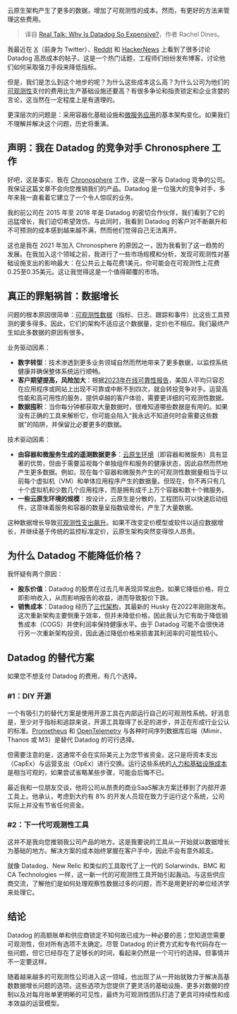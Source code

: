<!--
title:  实话实说：为什么Datadog这么贵？
cover: https://cdn.thenewstack.io/media/2023/12/780ce218-expensive-observability-1024x769.jpg
-->

云原生架构产生了更多的数据，增加了可观测性的成本。然而，有更好的方法来管理这些费用。

> 译自 [Real Talk: Why Is Datadog So Expensive?](https://thenewstack.io/real-talk-why-is-datadog-so-expensive/)，作者 Rachel Dines。

我最近在 [X](https://twitter.com/kellabyte/status/1704947999414063465)（前身为 Twitter）、[Reddit](https://www.reddit.com/r/kubernetes/comments/15b1057/datadog_costs_that_high/) 和 [HackerNews](https://news.ycombinator.com/item?id=35865473) 上看到了很多讨论 Datadog 高昂成本的帖子。这是一个热门话题，工程师们纷纷发布博客，讨论他们如何采取强力手段来降低指标。

但是，我们是怎么到这个地步的呢？为什么这些成本这么高？为什么公司为他们的[可观测性](https://thenewstack.io/observability/)支付的费用比生产基础设施还要高？有很多争论和指责锁定和企业贪婪的言论，这当然在一定程度上是有道理的。

更深层次的问题是：采用容器化基础设施和[微服务应用](https://chronosphere.io/learn/what-is-microservices-architecture/)的基本架构变化。如果我们不理解并解决这个问题，历史将重演。

## 声明：我在 Datadog 的竞争对手 Chronosphere 工作

好吧，这是事实，我在 [Chronosphere](https://chronosphere.io/?utm_content=inline-mention) 工作，这是一家与 Datadog 竞争的公司。我保证这篇文章不会向您推销我们的产品。Datadog 是一位强大的竞争对手，多年来我一直看着它建立了一个令人惊叹的业务。

我的前公司在 2015 年至 2018 年是 Datadog 的密切合作伙伴，我们看到了它的迅猛增长，我们迫切希望效仿。与此同时，我看到 Datadog 的客户对不断飙升和不可预测的成本感到越来越不满，然而他们觉得自己无法离开。

这也是我在 2021 年加入 Chronosphere 的原因之一，因为我看到了这一趋势的发展。在我加入这个领域之前，我进行了一些市场规模和分析，发现可观测性对基础设施支出的影响最大：在公共云上每花费1美元，你可能会在可观测性上花费0.25至0.35美元。这让我觉得这是一个值得颠覆的市场。

## 真正的罪魁祸首：数据增长

问题的根本原因很简单：[可观测性数据](https://thenewstack.io/top-ways-to-reduce-your-observability-costs-part-1/)（指标、日志、跟踪和事件）比这些工具预测的要多得多。因此，它们的架构不适应这个数据量，定价也不相应。我们最终产生如此多数据的原因有很多。

业务驱动因素：

- **数字转型**：技术渗透到更多业务领域自然而然地带来了更多数据，以监控系统健康并确保整体系统运行顺畅。
- **客户期望提高，风险加大**：根据[2023年在线可靠性报告](https://chronosphere.io/learn/2023-online-reliability-report-gone-in-a-glitch/)，美国人平均只容忍在应用程序或网站上出现不可靠或中断不到四次，就会转投竞争对手。运营高性能和高可用性的服务，提供卓越的客户体验，需要更详细的可观测性数据。
- **数据囤积**：当你每分钟都获取大量数据时，很难知道哪些数据是有用的。如果没有正确的工具来解析它，你可能会陷入“我永远不知道何时会需要这些数据”的陷阱，并保留比必要更多的数据。

技术驱动因素：

- **由容器和微服务生成的遥测数据更多**：[云原生环境](https://thenewstack.io/cloud-native/what-is-cloud-native-and-why-does-it-matter/)（即容器和微服务）具有显著的优势，但由于需要监视每个单独组件和服务的健康状态，因此自然而然地产生更多数据。例如，现在每个容器和微服务产生的可观测性数据量相当于以前每个虚拟机（VM）和单体应用程序产生的数据量。但现在，你不再只有几十个虚拟机和少数几个应用程序，而是拥有成千上万个容器和数十个微服务。
- **一些云原生环境的规模**：按设计，云原生是分散的，工程团队可以快速启动组件，这意味着服务和容器的数量呈指数级增长，产生了大量数据。

这种数据增长导致[可观测性支出飙升](https://thenewstack.io/4-ways-quotas-protect-your-organization-from-observability-data-explosions/)。如果不改变定价模型或软件以适应数据增长，并继续基于传统的监控标准定价，云原生架构突然变得惊人昂贵。

## 为什么 Datadog 不能降低价格？

我怀疑有两个原因：

- **股东价值**：Datadog 的股票在过去几年表现异常出色。如果它降低价格，将立即影响收入，从而影响报告的收益，进而导致股价下跌。
- **销售成本**：Datadog 经历了[三代架构](https://www.datadoghq.com/blog/engineering/introducing-husky/)，其最新的 Husky 在2022年刚刚发布。这次重新架构主要侧重于效率，但并未降低价格，因此我认为它有助于降低销售成本（COGS）并使利润率保持健康水平。由于 Datadog 可能不会很快进行另一次重新架构投资，因此通过降低价格来损害其利润率的可能性较小。

## Datadog 的替代方案

如果您不想支付 Datadog 的费用，有几个选择。

### #1：DIY 开源

一个有吸引力的替代方案是使用开源工具在内部运行自己的可观测性系统。好消息是，至少对于指标和追踪来说，开源工具取得了长足的进步，并正在形成行业公认的标准。[Prometheus](https://thenewstack.io/know-the-hidden-costs-of-diy-prometheus/) 和 [OpenTelemetry](https://thenewstack.io/what-is-opentelemetry/) 与各种时间序列数据库后端（Mimir、Thanos 或 M3）是替代 Datadog 的可行选择。

但需要注意的是，这通常不会在实际美元上为您节省资金。这只是将资本支出（CapEx）与运营支出（OpEx）进行交换。运行这些系统的[人力和基础设施成本](https://chronosphere.io/learn/the-hidden-costs-of-self-managing-tsdbs/)是相当可观的，如果尝试省略某些步骤，可能会后悔不已。

最近我和一位朋友交谈，他将公司从昂贵的商业SaaS解决方案迁移到了内部开源工具上。他承认，考虑到大约有 8% 的开发人员现在致力于运行这个系统，公司实际上并没有节省任何资金。

### #2：下一代可观测性工具

这并不是我向您推销我公司产品的地方。这是我要说的工具从一开始就以数据增长为基础的地方。解决方案的成本始终掌握在客户手中，因此不会有意外超支。

就像 Datadog、New Relic 和类似的工具取代了上一代的 Solarwinds、BMC 和 CA Technologies 一样，这一新一代的可观测性工具开始引起轰动。与这些供应商交流，了解他们是如何处理观察性数据过多的问题，而不是用更好的单位经济学来处理它。

## 结论

Datadog 的高额账单和供应商锁定不知何故已成为一种必要的恶；您知道您需要可观测性，但对所有选项不太确定。尽管 Datadog 的计费方式和专有代码存在一些问题，但它已经存在了足够长的时间，看起来仍然是一个可行的选择。但事情并不一定要这样。

随着越来越多的可观测性公司进入这一领域，也出现了从一开始就致力于解决高基数数据增长问题的选项。这些选项为您提供了更灵活的基础设施、更多对数据的控制以及对每月账单更明晰的可见性，最终为可观测性团队打造了更具可持续性和成本效益的运营模型。
